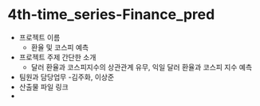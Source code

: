 # 4th-time_series-Finance_pred
- 프로젝트 이름
   - 환율 및 코스피 예측
- 프로젝트 주제 간단한 소개
    - 달러 환율과 코스피지수의 상관관계 유무, 익일 달러 환율과 코스피 지수 예측
- 팀원과 담당업무
    -김주화, 이상준
- 산출물 파일 링크
- 

